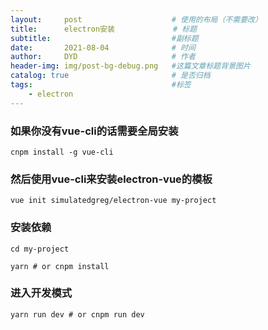 ```yaml
---
layout:     post   				    # 使用的布局（不需要改）
title:      electron安装             # 标题
subtitle:                           #副标题
date:       2021-08-04 				# 时间
author:     DYD 				    # 作者
header-img: img/post-bg-debug.png 	#这篇文章标题背景图片
catalog: true 						# 是否归档
tags:								#标签
    - electron
---
```


### 如果你没有vue-cli的话需要全局安装
```shell
cnpm install -g vue-cli
```

### 然后使用vue-cli来安装electron-vue的模板
```shell
vue init simulatedgreg/electron-vue my-project
```

### 安装依赖

```shell
cd my-project

yarn # or cnpm install
```

### 进入开发模式
```shell
yarn run dev # or cnpm run dev
```